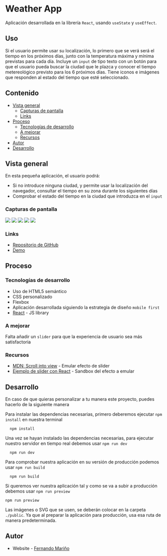 # Weather App

Aplicación desarrollada en la librería `React`, usando `useState` y `useEffect`.

## Uso

Si el usuario permite usar su localización, lo primero que se verá será el tiempo en los próximos días, junto con la temperatura máxima y mínima previstas para cada día.
Incluye un `input` de tipo texto con un botón para que el usuario pueda buscar la ciudad que le plazca y conocer el tiempo metereológico previsto para los 6 próximos días.
Tiene iconos e imágenes que responden al estado del tiempo que esté seleccionado.

## Contenido

- [Vista general](#vista-general)
  - [Capturas de pantalla](#captura-de-pantalla)
  - [Links](#links)
- [Proceso](#proceso)
  - [Tecnologías de desarrollo](#tecnologías-de-desarrollo)
  - [A mejorar](#a-mejorar)
  - [Recursos](#recursos)
- [Autor](#autor)
- [Desarrollo](#desarrollo)

## Vista general

En esta pequeña aplicación, el usuario podrá:

- Si no introduce ninguna ciudad, y permite usar la localización del navegador, consultar el tiempo en su zona durante los siguientes días
- Comprobar el estado del tiempo en la ciudad que introduzca en el `input`

### Capturas de pantalla

![](./src/assets/images/1.png)
![](./src/assets/images/2.png)
![](./src/assets/images/3.png)
![](./src/assets/images/4.png)
![](./src/assets/images/5.png)

### Links

- [Repositorio de GitHub](https://github.com/aerozfx/react-weather-app.git)
- [Demo](https://thunderous-entremet-40506e.netlify.app/)

## Proceso

### Tecnologías de desarrollo

- Uso de HTML5 semántico
- CSS personalizado
- Flexbox
- Aplicación desarrollada siguiendo la estrategia de diseño `mobile first`
- [React](https://reactjs.org/) - JS library

### A mejorar

Falta añadir un `slider` para que la experiencia de usuario sea más satisfactoria

### Recursos

- [MDN: Scroll into view](https://developer.mozilla.org/en-US/docs/Web/API/Element/scrollIntoView) - Emular efecto de slider
- [Ejemplo de slider con React](https://codesandbox.io/s/32xjhx?file=/App.js:155-176&utm_medium=sandpack) - Sandbox del efecto a emular

## Desarrollo

En caso de que quieras personalizar a tu manera este proyecto, puedes hacerlo de la siguiente manera

Para instalar las dependencias necesarias, primero deberemos ejecutar `npm install` en nuestra terminal

```console
  npm install
```

Una vez se hayan instalado las dependencias necesarias, para ejecutar nuestro servidor en tiempo real debemos usar `npm run dev`

```console
  npm run dev
```

Para comprobar nuestra aplicación en su versión de producción podemos usar `npm run build`

```console
  npm run build
```

Si queremos ver nuestra aplicación tal y como se va a subir a producción debemos usar `npm run preview`

```console
npm run preview
```

Las imágenes o SVG que se usen, se deberán colocar en la carpeta `./public`. Ya que al preparar la aplicación para producción, usa esa ruta de manera predeterminada.

## Autor

- Website - [Fernando Mariño](https://github.com/aerozfx)
